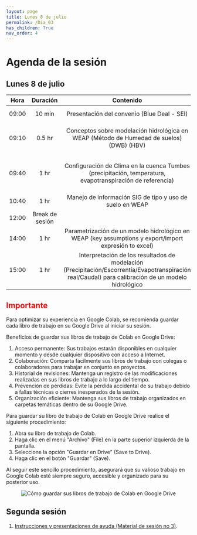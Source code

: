 ```yaml
---
layout: page
title: Lunes 8 de julio
permalink: /Dia_03
has_children: True
nav_order: 4
---
```


# Agenda de la sesión

## Lunes 8 de julio

| Hora | Duración | Contenido | Encargado |
|:---:|:---:|:---:|:---:|
| 09:00 | 10 min | Presentación del convenio (Blue Deal - SEI) | Ricardo Noblecilla |
| 09:10 | 0.5 hr | Conceptos sobre modelación hidrológica en WEAP (Método de Humedad de suelos) (DWB) (HBV) | [Gustavo Ayala - SEI](mailto:gustavo.ayala@sei.org), [David Zamora](mailto:david.zamaora@sei.org) |
| 09:40 | 1 hr | Configuración de Clima en la cuenca Tumbes (precipitación, temperatura, evapotranspiración de referencia) | [Gustavo Ayala - SEI](mailto:gustavo.ayala@sei.org), [Albeiro Figueroa](mailto:albeiro.figueroa@sei.org) |
| 10:40 | 1 hr | Manejo de información SIG de tipo y uso de suelo en WEAP |  [Albeiro Figueroa](mailto:albeiro.figueroa@sei.org) |
| 12:00 | Break de sesión |
| 14:00 | 1 hr | Parametrización de un modelo hidrológico en WEAP (key assumptions y export/import expresión to excel) | [Gustavo Ayala](mailto:gustavo.ayala@sei.org) |
| 15:00 | 1 hr | Interpretación de los resultados de modelación (Precipitación/Escorrentía/Evapotranspiración real/Caudal) para calibración de un modelo hidrológico | [Gustavo Ayala - SEI](mailto:gustavo.ayala@sei.org) |

## <span style="color:red">Importante</span>
Para optimizar su experiencia en Google Colab, se recomienda guardar cada libro de trabajo en su Google Drive al iniciar su sesión.

Beneficios de guardar sus libros de trabajo de Colab en Google Drive:

1. Acceso permanente: Sus trabajos estarán disponibles en cualquier momento y desde cualquier dispositivo con acceso a Internet.
2. Colaboración: Comparta fácilmente sus libros de trabajo con colegas o colaboradores para trabajar en conjunto en proyectos.
3. Historial de revisiones: Mantenga un registro de las modificaciones realizadas en sus libros de trabajo a lo largo del tiempo.
4. Prevención de pérdidas: Evite la pérdida accidental de su trabajo debido a fallas técnicas o cierres inesperados de la sesión.
5. Organización eficiente: Mantenga sus libros de trabajo organizados en carpetas temáticas dentro de su Google Drive.

Para guardar su libro de trabajo de Colab en Google Drive realice el siguiente procedimiento:

1. Abra su libro de trabajo de Colab.
2. Haga clic en el menú "Archivo" (File) en la parte superior izquierda de la pantalla.
3. Seleccione la opción "Guardar en Drive" (Save to Drive).
4. Haga clic en el botón "Guardar" (Save).

Al seguir este sencillo procedimiento, asegurará que su valioso trabajo en Google Colab esté siempre seguro, accesible y organizado para su posterior uso.

<p align="center">
  <img src="../peru-web-training-2024/images/NotaColabNo1.png" alt="Cómo guardar sus libros de trabajo de Colab en Google Drive">
</p>

## Segunda sesión
1. [Instrucciones y presentaciones de ayuda (Material de sesión no 3)](https://githubtocolab.com/sei-latam/peru-web-training-2024/blob/main/Notebooks/Sesion%203.ipynb).
